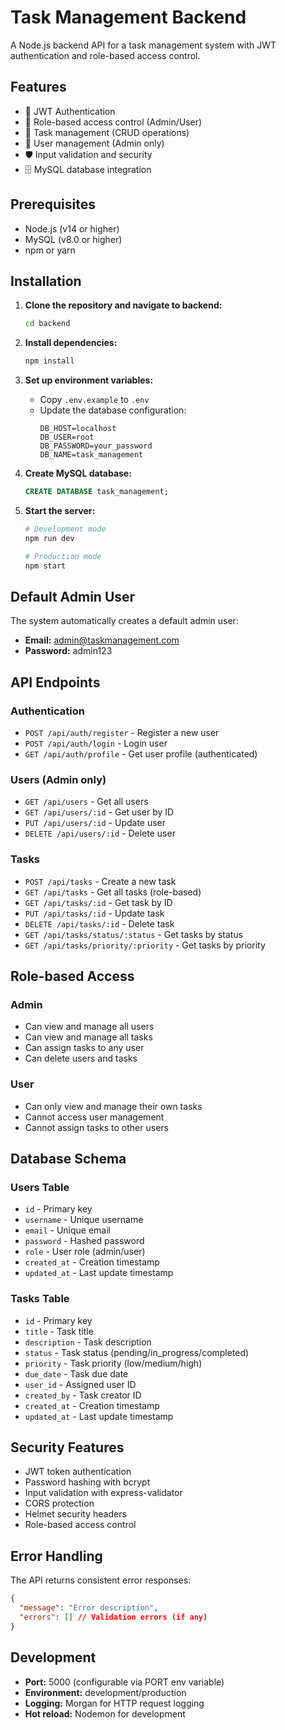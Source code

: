 # Task Management Backend

A Node.js backend API for a task management system with JWT authentication and role-based access control.

## Features

- 🔐 JWT Authentication
- 👥 Role-based access control (Admin/User)
- 📝 Task management (CRUD operations)
- 👤 User management (Admin only)
- 🛡️ Input validation and security
- 🗄️ MySQL database integration

## Prerequisites

- Node.js (v14 or higher)
- MySQL (v8.0 or higher)
- npm or yarn

## Installation

1. **Clone the repository and navigate to backend:**
   ```bash
   cd backend
   ```

2. **Install dependencies:**
   ```bash
   npm install
   ```

3. **Set up environment variables:**
   - Copy `.env.example` to `.env`
   - Update the database configuration:
     ```
     DB_HOST=localhost
     DB_USER=root
     DB_PASSWORD=your_password
     DB_NAME=task_management
     ```

4. **Create MySQL database:**
   ```sql
   CREATE DATABASE task_management;
   ```

5. **Start the server:**
   ```bash
   # Development mode
   npm run dev
   
   # Production mode
   npm start
   ```

## Default Admin User

The system automatically creates a default admin user:
- **Email:** admin@taskmanagement.com
- **Password:** admin123

## API Endpoints

### Authentication
- `POST /api/auth/register` - Register a new user
- `POST /api/auth/login` - Login user
- `GET /api/auth/profile` - Get user profile (authenticated)

### Users (Admin only)
- `GET /api/users` - Get all users
- `GET /api/users/:id` - Get user by ID
- `PUT /api/users/:id` - Update user
- `DELETE /api/users/:id` - Delete user

### Tasks
- `POST /api/tasks` - Create a new task
- `GET /api/tasks` - Get all tasks (role-based)
- `GET /api/tasks/:id` - Get task by ID
- `PUT /api/tasks/:id` - Update task
- `DELETE /api/tasks/:id` - Delete task
- `GET /api/tasks/status/:status` - Get tasks by status
- `GET /api/tasks/priority/:priority` - Get tasks by priority

## Role-based Access

### Admin
- Can view and manage all users
- Can view and manage all tasks
- Can assign tasks to any user
- Can delete users and tasks

### User
- Can only view and manage their own tasks
- Cannot access user management
- Cannot assign tasks to other users

## Database Schema

### Users Table
- `id` - Primary key
- `username` - Unique username
- `email` - Unique email
- `password` - Hashed password
- `role` - User role (admin/user)
- `created_at` - Creation timestamp
- `updated_at` - Last update timestamp

### Tasks Table
- `id` - Primary key
- `title` - Task title
- `description` - Task description
- `status` - Task status (pending/in_progress/completed)
- `priority` - Task priority (low/medium/high)
- `due_date` - Task due date
- `user_id` - Assigned user ID
- `created_by` - Task creator ID
- `created_at` - Creation timestamp
- `updated_at` - Last update timestamp

## Security Features

- JWT token authentication
- Password hashing with bcrypt
- Input validation with express-validator
- CORS protection
- Helmet security headers
- Role-based access control

## Error Handling

The API returns consistent error responses:
```json
{
  "message": "Error description",
  "errors": [] // Validation errors (if any)
}
```

## Development

- **Port:** 5000 (configurable via PORT env variable)
- **Environment:** development/production
- **Logging:** Morgan for HTTP request logging
- **Hot reload:** Nodemon for development
